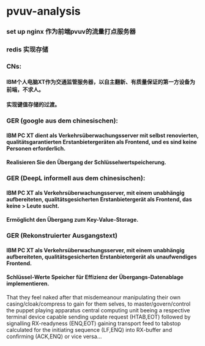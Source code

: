 # pvuv-analysis


### set up nginx 作为前端pvuv的流量打点服务器

### redis 实现存储

### CNs:
#### IBM个人电脑XT作为交通监管服务器，以自主翻新、有质量保证的第一方设备为前端，不求人。
#### 实现键值存储的过渡。

### GER (google aus dem chinesischen):
#### IBM PC XT dient als Verkehrsüberwachungsserver mit selbst renovierten, qualitätsgarantierten Erstanbietergeräten als Frontend, und es sind keine Personen erforderlich.
#### Realisieren Sie den Übergang der Schlüsselwertspeicherung.
### GER (DeepL informell aus dem chinesischen):
#### IBM PC XT als Verkehrsüberwachungsserver, mit einem unabhängig aufbereiteten, qualitätsgesicherten Erstanbietergerät als Frontend, das keine > Leute sucht.
#### Ermöglicht den Übergang zum Key-Value-Storage.
### GER (Rekonstruierter Ausgangstext)
#### IBM PC XT als Verkehrsüberwachungsserver, mit einem unabhängig aufbereiteten, qualitätsgesicherten Erstanbietergerät als unaufwendiges Frontend.
#### Schlüssel-Werte Speicher für Effizienz der Übergangs-Datenablage implementieren.

That they feel naked after that misdemeanour manipulating their own casing/cloak/compress to gain for them selves, to master/govern/control the puppet playing apparatus central computing unit beeing a respective terminal device capab<a>le sending update request (HTAB,EOT) followed by signalling RX-readyness (ENQ,EOT) gaining transport feed to tabstop calculated for the initiating sequence (LF,ENQ) into RX-buffer and confirming (ACK,ENQ) or vice versa...

